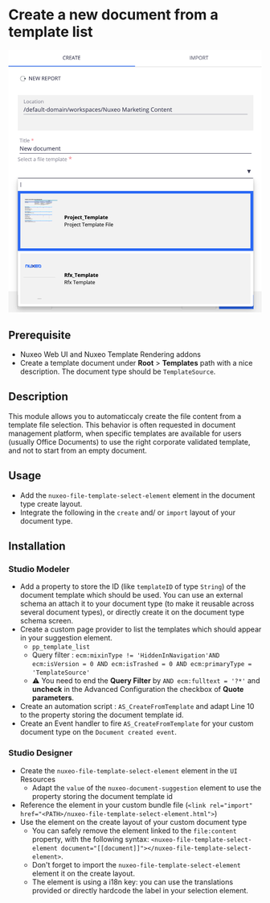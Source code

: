 # Create a new document from a template list

![Create from Template](CreateFromTemplate.png)

## Prerequisite

- Nuxeo Web UI and Nuxeo Template Rendering addons
- Create a template document under **Root** > **Templates** path with a nice description. The document type should be `TemplateSource`.

## Description

This module allows you to automaticcaly create the file content from a template file selection. This behavior is often requested in document management platform, when specific templates are available for users (usually Office Documents) to use the right corporate validated template, and not to start from an empty document.

## Usage

- Add the `nuxeo-file-template-select-element` element in the document type create layout.
- Integrate the following in the `create` and/ or `import` layout of your document type.

## Installation

### Studio Modeler

- Add a property to store the ID (like `templateID` of type `String`) of the document template which should be used. You can use an external schema an attach it to your document type (to make it reusable across several document types), or directly create it on the document type schema screen.
- Create a custom page provider to list the templates which should appear in your suggestion element.
  - `pp_template_list`
  - Query filter : `ecm:mixinType != 'HiddenInNavigation'AND ecm:isVersion = 0 AND ecm:isTrashed = 0 AND ecm:primaryType = 'TemplateSource'`
  - :warning: You need to end the **Query Filter** by `AND ecm:fulltext = '?*'` and **uncheck** in the Advanced Configuration the checkbox of **Quote parameters**.
- Create an automation script : `AS_CreateFromTemplate` and adapt Line 10 to the property storing the document template id.
- Create an Event handler to fire `AS_CreateFromTemplate` for your custom document type on the `Document created event`.

### Studio Designer

- Create the `nuxeo-file-template-select-element` element in the `UI` Resources
  - Adapt the `value` of the `nuxeo-document-suggestion` element to use the property storing the document template id
- Reference the element in your custom bundle file (`<link rel="import" href="<PATH>/nuxeo-file-template-select-element.html">`)
- Use the element on the create layout of your custom document type
  - You can safely remove the element linked to the `file:content` property, with the following syntax: `<nuxeo-file-template-select-element document="[[document]]"></nuxeo-file-template-select-element>`.
  - Don't forget to import the `nuxeo-file-template-select-element` element it on the create layout.
  - The element is using a i18n key: you can use the translations provided or directly hardcode the label in your selection element.
